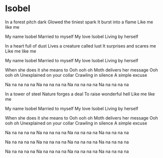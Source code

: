 # Isobel

In a forest pitch dark
Glowed the tiniest spark
It burst into a flame
Like me like me

My name Isobel
Married to myself
My love Isobel
Living by herself

In a heart full of dust
Lives a creature called lust
It surprises and scares me
Like me like me

My name Isobel
Married to myself
My love Isobel
Living by herself

When she does it she means to
Ooh ooh oh
Moth delivers her message
Ooh ooh oh
Unexplained on your collar
Crawling in silence
A simple excuse

Na na na na na
Na na na na na
Na na na na na
Na na na na na

In a tower of steel
Nature forges a deal
To raise wonderful hell
Like me like me

My name Isobel
Married to myself
My love Isobel
Living by herself

When she does it she means to
Ooh ooh oh
Moth delivers her message
Ooh ooh oh
Unexplained on your collar
Crawling in silence
A simple excuse

Na na na na na
Na na na na na
Na na na na na
Na na na na na

Na na na na na
Na na na na na
Na na na na na
Na na na na na

Na na na na na
Na na na na na
Na na na na na
Na na na na na
